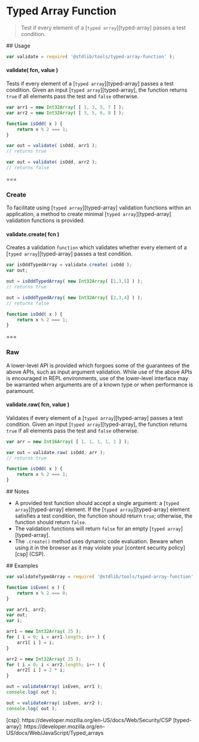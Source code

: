 # Typed Array Function

> Test if every element of a [`typed array`][typed-array] passes a test condition.

<section class="usage">
## Usage

``` javascript
var validate = require( '@stdlib/tools/typed-array-function' );
```

<a name="validate"></a>
#### validate( fcn, value )

Tests if every element of a [`typed array`][typed-array] passes a test condition. Given an input [`typed array`][typed-array], the function returns `true` if all elements pass the test and `false` otherwise.

``` javascript
var arr1 = new Int32Array( [ 1, 3, 5, 7 ] );
var arr2 = new Int32Array( [ 3, 5, 6, 8 ] );

function isOdd( x ) {
    return x % 2 === 1;
}

var out = validate( isOdd, arr1 );
// returns true

var out = validate( isOdd, arr2 );
// returns false

```

===
### Create

To facilitate using [`typed array`][typed-array] validation functions within an application, a method to create minimal [`typed array`][typed-array] validation functions is provided.

#### validate.create( fcn )

Creates a validation `function` which validates whether every element of a [`typed array`][typed-array] passes a test condition.

``` javascript
var isOddTypedArray = validate.create( isOdd );
var out;

out = isOddTypedArray( new Int32Array( [1,3,5] ) );
// returns true

out = isOddTypedArray( new Int32Array( [2,3,4] ) );
// returns false

function isOdd( x ) {
    return x % 2 === 1;
}
```

===
### Raw

A lower-level API is provided which forgoes some of the guarantees of the above APIs, such as input argument validation. While use of the above APIs is encouraged in REPL environments, use of the lower-level interface may be warranted when arguments are of a known type or when performance is paramount.

#### validate.raw( fcn, value )

Validates if every element of a [`typed array`][typed-array] passes a test condition. Given an input [`typed array`][typed-array], the function returns `true` if all elements pass the test and `false` otherwise.

``` javascript
var arr = new Int16Array( [ 1, 1, 1, 1, 1 ] );

var out = validate.raw( isOdd, arr );
// returns true

function isOdd( x ) {
    return x % 2 === 1;
}
```
</section>

<!-- /.usage -->

<section class="notes">
## Notes

*    A provided test function should accept a single argument: a [`typed array`][typed-array] element. If the [`typed array`][typed-array] element satisfies a test condition, the function should return `true`; otherwise, the function should return `false`.
*    The validation functions will return `false` for an empty [`typed array`][typed-array].
*    The `.create()` method uses dynamic code evaluation. Beware when using it in the browser as it may violate your [content security policy][csp] (CSP).
</section>

<!-- /.notes -->

<section class="examples">
## Examples

``` javascript
var validateTypedArray = require( '@stdlib/tools/typed-array-function' );

function isEven( x ) {
    return x % 2 === 0;
}

var arr1, arr2;
var out;
var i;

arr1 = new Int32Array( 25 );
for ( i = 0; i < arr1.length; i++ ) {
    arr1[ i ] = i;
}

arr2 = new Int32Array( 25 );
for ( i = 0; i < arr2.length; i++ ) {
    arr2[ i ] = 2 * i;
}

out = validateArray( isEven, arr1 );
console.log( out );

out = validateArray( isEven, arr2 );
console.log( out );
```
</section>

<!-- /.examples -->

<section class="links">
[csp]: https://developer.mozilla.org/en-US/docs/Web/Security/CSP
[typed-array]: https://developer.mozilla.org/en-US/docs/Web/JavaScript/Typed_arrays
</section>

<!-- /.links -->
